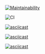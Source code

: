 [![Maintainability](https://api.codeclimate.com/v1/badges/55dccd9725998ea8590c/maintainability)](https://codeclimate.com/github/upertimos/frontend-project-lvl1/maintainability)

![CI](https://github.com/upertimos/frontend-project-lvl1/workflows/CI/badge.svg)

[![asciicast](https://asciinema.org/a/2fka0heMH4Dp8jr5rR5T6Jnp0.svg)](https://asciinema.org/a/2fka0heMH4Dp8jr5rR5T6Jnp0)

[![asciicast](https://asciinema.org/a/amgdpHRHkes62sGXpNsepzM5w.svg)](https://asciinema.org/a/amgdpHRHkes62sGXpNsepzM5w)

[![asciicast](https://asciinema.org/a/W9P7juPIxpI8HwP0CfrmnZ3KT.svg)](https://asciinema.org/a/W9P7juPIxpI8HwP0CfrmnZ3KT)
